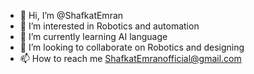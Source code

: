 - 👋 Hi, I’m @ShafkatEmran
- 👀 I’m interested in Robotics and automation
- 🌱 I’m currently learning AI language 
- 💞️ I’m looking to collaborate on Robotics and designing
- 📫 How to reach me ShafkatEmranofficial@gmail.com

<!---
ShafkatEmran/ShafkatEmran is a ✨ special ✨ repository because its `README.md` (this file) appears on your GitHub profile.
You can click the Preview link to take a look at your changes.
--->
